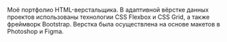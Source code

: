 Моё портфолио HTML-верстальщика. 
В адаптивной вёрстке данных проектов использованы технологии CSS Flexbox и CSS Grid, а также фреймворк Bootstrap. 
Верстка была осуществлена на основе макетов в Photoshop и Figma.
